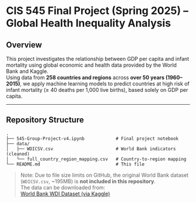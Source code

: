 # CIS 545 Final Project (Spring 2025) – Global Health Inequality Analysis

## Overview
This project investigates the relationship between GDP per capita and infant mortality using global economic and health data provided by the World Bank and Kaggle.  
Using data from **258 countries and regions** across **over 50 years (1960–2015)**, we apply machine learning models to predict countries at high risk of infant mortality (≥ 40 deaths per 1,000 live births), based solely on GDP per capita.

---

## Repository Structure
```
.
├── 545-Group-Project-v4.ipynb            # Final project notebook
├── data/
│   ├── WDICSV.csv                        # World Bank indicators (cleaned)
│   └── full_country_region_mapping.csv   # Country-to-region mapping
└── README.md                             # This file
```

> Note: Due to file size limits on GitHub, the original World Bank dataset (`WDICSV.csv`, ~195MB) is **not included in this repository**.  
> The data can be downloaded from:  
> [World Bank WDI Dataset (via Kaggle)](https://www.kaggle.com/datasets/worldbank/world-development-indicators)

